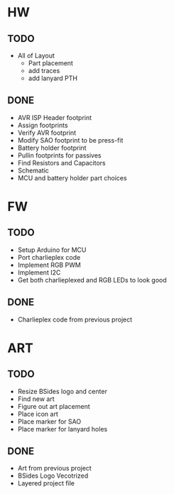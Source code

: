 # HW
## TODO
* All of Layout
  * Part placement
  * add traces
  * add lanyard PTH
## DONE
* AVR ISP Header footprint
* Assign footprints
* Verify AVR footprint
* Modify SAO footprint to be press-fit
* Battery holder footprint
* Pullin footprints for passives
* Find Resistors and Capacitors
* Schematic  
* MCU and battery holder part choices

# FW
## TODO  
* Setup Arduino for MCU
* Port charlieplex code
* Implement RGB PWM
* Implement I2C
* Get both charlieplexed and RGB LEDs to look good

## DONE  
* Charlieplex code from previous project

# ART
## TODO 
* Resize BSides logo and center
* Find new art
* Figure out art placement
* Place icon art
* Place marker for SAO
* Place marker for lanyard holes
 
## DONE 
* Art from previous project
* BSides Logo Vecotrized
* Layered project file
